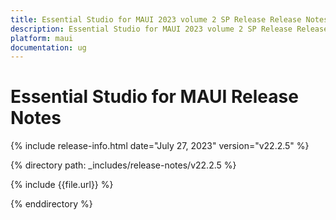 ```yaml
---
title: Essential Studio for MAUI 2023 volume 2 SP Release Release Notes  
description: Essential Studio for MAUI 2023 volume 2 SP Release Release Notes  
platform: maui
documentation: ug
---
```


# Essential Studio for MAUI  Release Notes  

{% include release-info.html date="July 27, 2023"  version="v22.2.5" %} 

{% directory path: _includes/release-notes/v22.2.5 %}

{% include {{file.url}} %}

{% enddirectory %}